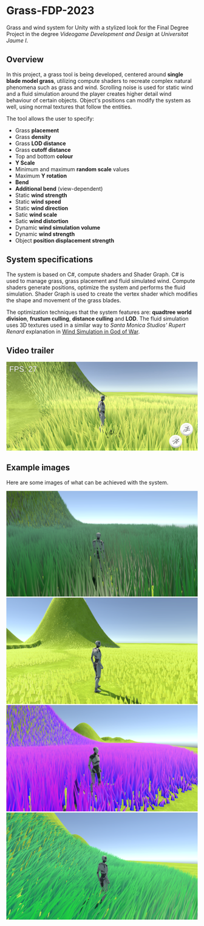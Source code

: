 # Grass-FDP-2023
Grass and wind system for Unity with a stylized look for the Final Degree Project in the degree *Videogame Development and Design* at *Universitat Jaume I*.

## Overview

In this project, a grass tool is being developed, centered around **single blade model grass**, utilizing compute shaders to recreate complex natural phenomena such as grass and wind. Scrolling noise is used for static wind and a fluid simulation around the player creates higher detail wind behaviour of certain objects. Object's positions can modify the system as well, using normal textures that follow the entities.

The tool allows the user to specify:

 -  Grass **placement**
 - Grass **density**
 - Grass **LOD distance**
 - Grass **cutoff distance**
 - Top and bottom **colour**
 - **Y Scale**
 -  Minimum and maximum **random scale** values
 - Maximum **Y rotation**
 - **Bend**
 - **Additional bend** (view-dependent)
 - Static **wind strength**
 - Static **wind speed**
 - Static **wind direction**
 - Satic **wind scale**
 - Satic **wind distortion**
 - Dynamic **wind simulation volume**
 - Dynamic **wind strength**
 - Object **position displacement strength**

## System specifications
The system is based on C#, compute shaders and Shader Graph. C# is used to manage grass, grass placement and fluid simulated wind. Compute shaders generate positions, optimize the system and performs the fluid simulation. Shader Graph is used to create the vertex shader which modifies the shape and movement of the grass blades.

The optimization techniques that the system features are: **quadtree world division**, **frustum culling**, **distance culling** and **LOD**. The fluid simulation uses 3D textures used in a similar way to *Santa Monica Studios' Rupert Renard* explanation in [Wind Simulation in God of War](https://www.youtube.com/watch?v=dDgyBKkSf7A&t=1531s&ab_channel=GDC).

## Video trailer

[![VIDEO TRAILER IMAGE TO YOUTUBE](./readmesource/android_gpu2.jpg)](https://www.youtube.com/watch?v=syXk2TzY0O4&ab_channel=VideojuegosUJI)

## Example images
Here are some images of what can be achieved with the system.

![Example1](./readmesource/grass_example2.png)
![Example2](./readmesource/grass_example3.png)
![Example3](./readmesource/grass_example5.png)
![Example4](./readmesource/grass_example8.png)

